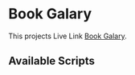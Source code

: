 # Book Galary 

This projects Live Link [Book Galary](https://earnest-zabaione-831f1f.netlify.app/).

## Available Scripts



